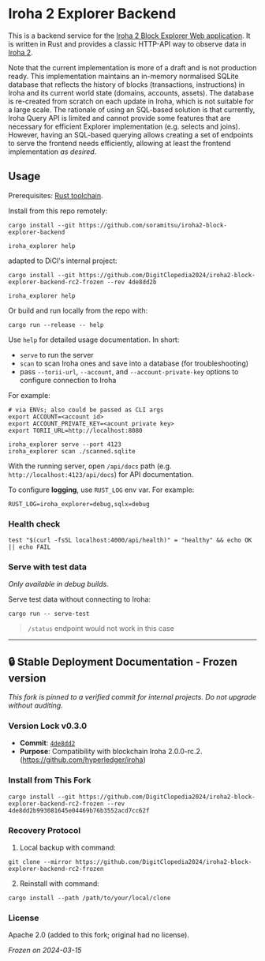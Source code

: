 # Iroha 2 Explorer Backend

This is a backend service for
the [Iroha 2 Block Explorer Web application](https://github.com/soramitsu/iroha2-block-explorer-web).
It is written in Rust and provides a classic HTTP-API way to observe data
in [Iroha 2](https://github.com/hyperledger/iroha).

Note that the current implementation is more of a draft and is not production ready. This implementation maintains an
in-memory normalised SQLite database that reflects the history of blocks (transactions, instructions) in Iroha and its
current world state (domains, accounts, assets). The database is re-created from scratch on each update in Iroha, which
is not suitable for a large scale. The rationale of using an SQL-based solution is that currently, Iroha Query API is
limited and cannot provide some features that are necessary for efficient Explorer implementation (e.g. selects and
joins). However, having an SQL-based querying allows creating a set of endpoints to serve the frontend needs
efficiently, allowing at least the frontend implementation _as desired_.

## Usage

Prerequisites: [Rust toolchain](https://rustup.rs/).

Install from this repo remotely:

```shell
cargo install --git https://github.com/soramitsu/iroha2-block-explorer-backend

iroha_explorer help
```
adapted to DiCl's internal project:

```shell
cargo install --git https://github.com/DigitClopedia2024/iroha2-block-explorer-backend-rc2-frozen --rev 4de8dd2b 

iroha_explorer help
```

Or build and run locally from the repo with:

```shell
cargo run --release -- help
```

Use `help` for detailed usage documentation. In short:

- `serve` to run the server
- `scan` to scan Iroha ones and save into a database (for troubleshooting)
- pass `--torii-url`, `--account`, and `--account-private-key` options to configure connection to Iroha

For example:

```shell
# via ENVs; also could be passed as CLI args
export ACCOUNT=<account id>
export ACCOUNT_PRIVATE_KEY=<acount private key>
export TORII_URL=http://localhost:8080

iroha_explorer serve --port 4123
iroha_explorer scan ./scanned.sqlite
```

With the running server, open `/api/docs` path (e.g. `http://localhost:4123/api/docs`) for API documentation.

To configure **logging**, use `RUST_LOG` env var. For example:

```shell
RUST_LOG=iroha_explorer=debug,sqlx=debug
```

### Health check

```shell
test "$(curl -fsSL localhost:4000/api/health)" = "healthy" && echo OK || echo FAIL
```

### Serve with test data

_Only available in debug builds._

Serve test data without connecting to Iroha:

```shell
cargo run -- serve-test
```

> `/status` endpoint would not work in this case

---

## 🔒 **Stable Deployment Documentation - Frozen version**  
*This fork is pinned to a verified commit for internal projects. Do not upgrade without auditing.*  

### **Version Lock v0.3.0**  
- **Commit**: [`4de8dd2`](https://github.com/soramitsu/iroha2-block-explorer-backend/tree/4de8dd2b993081645e04469b76b3552acd7cc62f)  
- **Purpose**: Compatibility with blockchain Iroha 2.0.0-rc.2. (https://github.com/hyperledger/iroha)  

### **Install from This Fork**  
```shell
cargo install --git https://github.com/DigitClopedia2024/iroha2-block-explorer-backend-rc2-frozen --rev 4de8dd2b993081645e04469b76b3552acd7cc62f
```
### **Recovery Protocol**

1. Local backup with command:

```shell
git clone --mirror https://github.com/DigitClopedia2024/iroha2-block-explorer-backend-rc2-frozen
```
2. Reinstall with command:

```shell
cargo install --path /path/to/your/local/clone
```

### **License**

Apache 2.0 (added to this fork; original had no license).

*Frozen on 2024-03-15*

